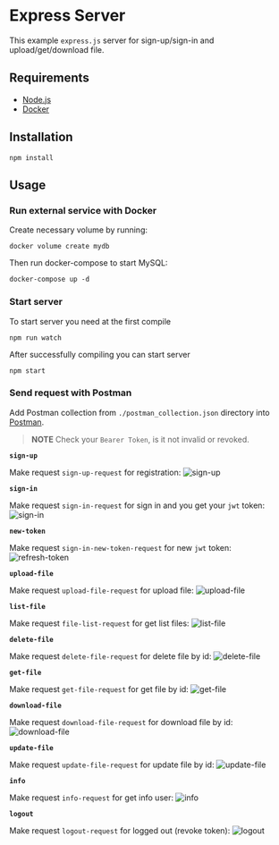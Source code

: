 # Express Server

This example `express.js` server for sign-up/sign-in and upload/get/download file.

## Requirements

- [Node.js](https://nodejs.org/en/download)
- [Docker](https://www.docker.com/products/docker-desktop/)

## Installation

```
npm install
```

## Usage

### Run external service with Docker

Create necessary volume by running:

```shell
docker volume create mydb
```

Then run docker-compose to start MySQL:

```shell
docker-compose up -d
```

### Start server

To start server you need at the first compile

```
npm run watch
```

After successfully compiling you can start server

```
npm start
```

### Send request with Postman

Add Postman collection from `./postman_collection.json` directory into [Postman](https://www.postman.com/).

> **NOTE** Check your `Bearer Token`, is it not invalid or revoked.

**`sign-up`**

Make request `sign-up-request` for registration:
![sign-up](./assets/sign-up.png)

**`sign-in`**

Make request `sign-in-request` for sign in and you get your `jwt` token:
![sign-in](./assets/sign-in.png)



**`new-token`**

Make request `sign-in-new-token-request` for new `jwt` token:
![refresh-token](./assets/new-token.png)

**`upload-file`**

Make request `upload-file-request` for upload file:
![upload-file](./assets/upload.png)

**`list-file`**

Make request `file-list-request` for get list files:
![list-file](./assets/file-list.png)

**`delete-file`**

Make request `delete-file-request` for delete file by id:
![delete-file](./assets/delete.png)

**`get-file`**

Make request `get-file-request` for get file by id:
![get-file](./assets/get-file.png)

**`download-file`**

Make request `download-file-request` for download file by id:
![download-file](./assets/download.png)

**`update-file`**

Make request `update-file-request` for update file by id:
![update-file](./assets/update.png)

**`info`**

Make request `info-request` for get info user:
![info](./assets/info.png)

**`logout`**

Make request `logout-request` for logged out (revoke token):
![logout](./assets/logout.png)
